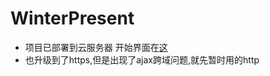 # WinterPresent
+ 项目已部署到云服务器  开始界面在[这](http://www.miyamoto.top/weibo.html)   
+ 也升级到了https,但是出现了ajax跨域问题,就先暂时用的http  
